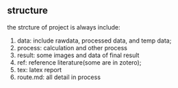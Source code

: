 ## structure 
the strcture of project is always include:  
1. data: include rawdata, processed data, and temp data;
2. process: calculation and other process  
3. result: some images and data of final result
4. ref: reference literature(some are in zotero);
5. tex: latex report
4. route.md: all detail in process 
